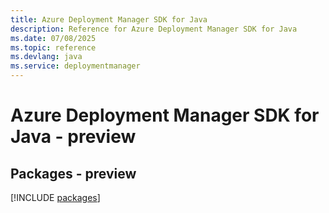 ```yaml
---
title: Azure Deployment Manager SDK for Java
description: Reference for Azure Deployment Manager SDK for Java
ms.date: 07/08/2025
ms.topic: reference
ms.devlang: java
ms.service: deploymentmanager
---
```

# Azure Deployment Manager SDK for Java - preview
## Packages - preview
[!INCLUDE [packages](deployment-manager-index.md)]